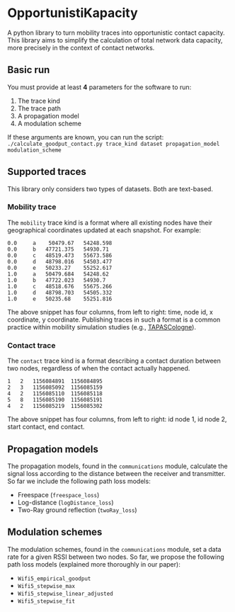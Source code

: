 # OpportunistiKapacity
A python library to turn mobility traces into opportunistic contact capacity. 
This library aims to simplify the calculation of total network data capacity, more precisely in the context of contact networks. 
## Basic run
You must provide at least **4** parameters for the software to run:

 1. The trace kind
 2. The trace path
 3. A propagation model
 4. A modulation scheme

If these arguments are known, you can run the script:
`./calculate_goodput_contact.py trace_kind dataset propagation_model modulation_scheme`

## Supported traces

This library only considers two types of datasets. Both are text-based. 
### Mobility trace
The `mobility` trace kind is a format where all existing nodes have their geographical coordinates updated at each snapshot. For example:  

    0.0 	a	 50479.67 	54248.598
    0.0 	b 	47721.375 	54930.71
    0.0 	c 	48519.473 	55673.586
    0.0 	d 	48798.016 	54503.477
    0.0 	e 	50233.27 	55252.617
    1.0 	a 	50479.684 	54248.62
    1.0 	b 	47722.023 	54930.7
    1.0 	c 	48518.676 	55675.266
    1.0 	d 	48798.703 	54505.332
    1.0 	e 	50235.68 	55251.816 
The above snippet has four columns, from left to right: time, node id, x coordinate, y coordinate. Publishing traces in such a format is a common practice within mobility simulation studies (e.g., [TAPASCologne](http://kolntrace.project.citi-lab.fr/)).
### Contact trace
The `contact` trace kind is a format describing a contact duration between two nodes, regardless of when the contact actually happened.

    1	2	1156084891	1156084895	
    2	3	1156085092	1156085159	
    4	2	1156085110	1156085118	
    5	8	1156085190	1156085191	
    4	2	1156085219	1156085302	
The above snippet has four columns, from left to right: id node 1, id node 2, start contact, end contact.

## Propagation models
The propagation models, found in the `communications` module, calculate the signal loss according to the distance between the receiver and transmitter. So far we include the following path loss models:

 - Freespace (`freespace_loss`)
 - Log-distance (`logDistance_loss`)
 - Two-Ray ground reflection (`twoRay_loss`)

## Modulation schemes

The modulation schemes, found in the `communications` module, set a data rate for a given RSSI between two nodes. So far, we propose the following path loss models (explained more thoroughly in our paper):

 - `Wifi5_empirical_goodput`
 - `Wifi5_stepwise_max`
 - `Wifi5_stepwise_linear_adjusted`
 - `Wifi5_stepwise_fit`
 
